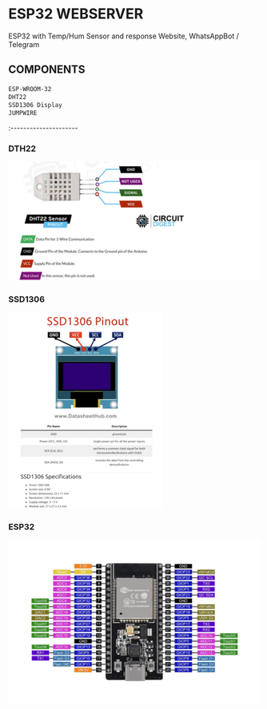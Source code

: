 # ESP32 WEBSERVER
ESP32 with Temp/Hum Sensor and response Website, WhatsAppBot / Telegram

## COMPONENTS
    ESP-WROOM-32
    DHT22
    SSD1306 Display
    JUMPWIRE
:---------------------
### DTH22
![img](/img/dht22.png)

### SSD1306
![img](/img/ssd1306.png)

### ESP32
![img](/img/esp32.png)